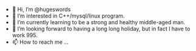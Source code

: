 - 👋 Hi, I’m @hugeswords
- 👀 I’m interested in C++/mysql/linux program.
- 🌱 I’m currently learning to be a strong and healthy middle-aged man.
- 💞️ I’m looking forward to having a long long holiday, but in fact I have to work 995.
- 📫 How to reach me ...

<!---
hugeswords/hugeswords is a ✨ special ✨ repository because its `README.md` (this file) appears on your GitHub profile.
You can click the Preview link to take a look at your changes.
--->
